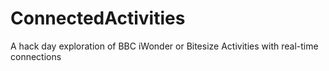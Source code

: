 # ConnectedActivities
A hack day exploration of BBC iWonder or Bitesize Activities with real-time connections
